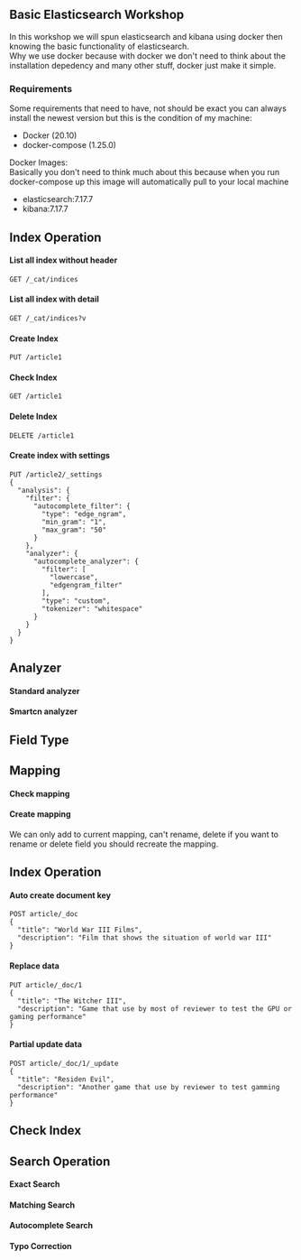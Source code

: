 ## Basic Elasticsearch Workshop
In this workshop we will spun elasticsearch and kibana using docker then knowing the basic functionality of elasticsearch. \
Why we use docker because with docker we don't need to think about the installation depedency and many other stuff, docker just make it simple.

### Requirements
Some requirements that need to have, not should be exact you can always install the newest version but this is the condition of my machine:
- Docker (20.10) 
- docker-compose (1.25.0)

Docker Images:\
Basically you don't need to think much about this because when you run docker-compose up this image will automatically pull to your local machine
- elasticsearch:7.17.7
- kibana:7.17.7

## Index Operation
#### List all index without header
```
GET /_cat/indices
```

#### List all index with detail
```
GET /_cat/indices?v
```

#### Create Index
```
PUT /article1
```

#### Check Index
```
GET /article1
```

#### Delete Index
```
DELETE /article1
```

#### Create index with settings
```
PUT /article2/_settings
{
  "analysis": {
    "filter": {
      "autocomplete_filter": {
        "type": "edge_ngram",
        "min_gram": "1",
        "max_gram": "50"
      }
    },
    "analyzer": {
      "autocomplete_analyzer": {
        "filter": [
          "lowercase",
          "edgengram_filter"
        ],
        "type": "custom",
        "tokenizer": "whitespace"
      }
    }
  }
}
```

## Analyzer
#### Standard analyzer
#### Smartcn analyzer

## Field Type


## Mapping
#### Check mapping
#### Create mapping
We can only add to current mapping, can't rename, delete if you want to rename or delete field you should recreate the mapping.

## Index Operation
#### Auto create document key
```
POST article/_doc
{
  "title": "World War III Films",
  "description": "Film that shows the situation of world war III"
}
```
#### Replace data
```
PUT article/_doc/1
{
  "title": "The Witcher III",
  "description": "Game that use by most of reviewer to test the GPU or gaming performance"
}
```
#### Partial update data
```
POST article/_doc/1/_update
{
  "title": "Residen Evil",
  "description": "Another game that use by reviewer to test gamming performance"
}
```
## Check Index

## Search Operation
#### Exact Search
#### Matching Search
#### Autocomplete Search
#### Typo Correction
